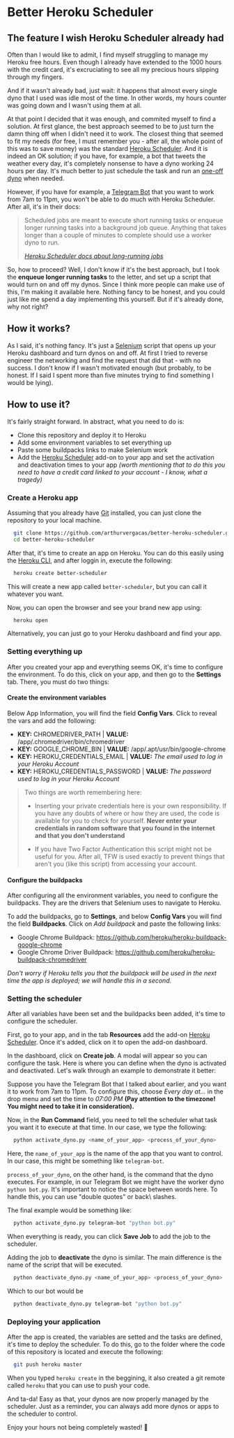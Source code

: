 # Better Heroku Scheduler

## The feature I wish Heroku Scheduler already had

Often than I would like to admit, I find myself struggling to manage my Heroku free hours. Even though I already have extended to the 1000 hours with the credit card, it's excruciating to see all my precious hours slipping through my fingers.

And if it wasn't already bad, just wait: it happens that almost every single dyno that I used was idle most of the time. In other words, my hours counter was going down and I wasn't using them at all.

At that point I decided that it was enough, and commited myself to find a solution. At first glance, the best approach seemed to be to just turn the damn thing off when I didn't need it to work. The closest thing that seemed to fit my needs (for free, I must remember you - after all, the whole point of this was to save money) was the standard [Heroku Scheduler](https://devcenter.heroku.com/articles/scheduler). And it is indeed an OK solution; if you have, for example, a bot that tweets the weather every day, it's completely nonsense to have a dyno working 24 hours per day. It's much better to just schedule the task and run an [one-off dyno](https://devcenter.heroku.com/articles/one-off-dynos) when needed.

However, if you have for example, a [Telegram Bot](https://core.telegram.org/bots) that you want to work from 7am to 11pm, you won't be able to do much with Heroku Scheduler. After all, it's in their docs:

> Scheduled jobs are meant to execute short running tasks or enqueue longer running tasks into a background job queue. Anything that takes longer than a couple of minutes to complete should use a worker dyno to run.
>
> _[Heroku Scheduler docs about long-running jobs](https://devcenter.heroku.com/articles/scheduler#long-running-jobs)_

So, how to proceed? Well, I don't know if it's the best approach, but I took the **enqueue longer running tasks** to the letter, and set up a script that would turn on and off my dynos. Since I think more people can make use of this, I'm making it available here. Nothing fancy to be honest, and you could just like me spend a day implementing this yourself. But if it's already done, why not right?

## How it works?

As I said, it's nothing fancy. It's just a [Selenium](https://www.selenium.dev/) script that opens up your Heroku dashboard and turn dynos on and off. At first I tried to reverse engineer the networking and find the request that did that - with no success. I don't know if I wasn't motivated enough (but probably, to be honest. If I said I spent more than five minutes trying to find something I would be lying).

## How to use it?

It's fairly straight forward. In abstract, what you need to do is:

- Clone this repository and deploy it to Heroku
- Add some environment variables to set everything up
- Paste some buildpacks links to make Selenium work
- Add the [Heroku Scheduler](https://elements.heroku.com/addons/scheduler) add-on to your app and set the activation and deactivation times to your app _(worth mentioning that to do this you need to have a credit card linked to your account - I know, what a tragedy)_

### Create a Heroku app

Assuming that you already have [Git](https://git-scm.com/) installed, you can just clone the repository to your local machine.

```sh
  git clone https://github.com/arthurvergacas/better-heroku-scheduler.git
  cd better-heroku-scheduler
```

After that, it's time to create an app on Heroku. You can do this easily using the [Heroku CLI](https://devcenter.heroku.com/articles/heroku-cli), and after loggin in, execute the following:

```sh
  heroku create better-scheduler
```

This will create a new app called `better-scheduler`, but you can call it whatever you want.

Now, you can open the browser and see your brand new app using:

```sh
  heroku open
```

Alternatively, you can just go to your Heroku dashboard and find your app.

### Setting everything up

After you created your app and everything seems OK, it's time to configure the environment. To do this, click on your app, and then go to the **Settings** tab. There, you must do two things:

#### Create the environment variables

Below App Information, you will find the field **Config Vars**. Click to reveal the vars and add the following:

- **KEY:** CHROMEDRIVER_PATH | **VALUE:** /app/.chromedriver/bin/chromedriver
- **KEY:** GOOGLE_CHROME_BIN | **VALUE:** /app/.apt/usr/bin/google-chrome
- **KEY:** HEROKU_CREDENTIALS_EMAIL | **VALUE:** _The email used to log in your Heroku Account_
- **KEY:** HEROKU_CREDENTIALS_PASSWORD | **VALUE:** _The password used to log in your Heroku Account_

> Two things are worth remembering here:
>
> - Inserting your private credentials here is your own responsibility. If you have any doubts of where or how they are used, the code is available for you to check for yourself. **Never enter your credentials in random software that you found in the internet and that you don't understand**
>
> - If you have Two Factor Authentication this script might not be useful for you. After all, TFW is used exactly to prevent things that aren't you (like this script) from accessing your account.

#### Configure the buildpacks

After configuring all the environment variables, you need to configure the buildpacks. They are the drivers that Selenium uses to navigate to Heroku.

To add the buildpacks, go to **Settings**, and below **Config Vars** you will find the field **Buildpacks**. Click on _Add buildpack_ and paste the following links:

- Google Chrome Buildpack: <https://github.com/heroku/heroku-buildpack-google-chrome>
- Google Chrome Driver Buildpack: <https://github.com/heroku/heroku-buildpack-chromedriver>

_Don't worry if Heroku tells you that the buildpack will be used in the next time the app is deployed; we will handle this in a second._

### Setting the scheduler

After all variables have been set and the buildpacks been added, it's time to configure the scheduler.

First, go to your app, and in the tab **Resources** add the add-on [Heroku Scheduler](https://elements.heroku.com/addons/scheduler). Once it's added, click on it to open the add-on dashboard.

In the dashboard, click on **Create job**. A modal will appear so you can configure the task. Here is where you can define when the dyno is activated and deactivated. Let's walk through an example to demonstrate it better:

Suppose you have the Telegram Bot that I talked about earlier, and you want it to work from 7am to 11pm. To configure this, choose _Every day at..._ in the drop menu and set the time to _07:00 PM_ **(Pay attention to the timezone! You might need to take it in consideration).**

Now, in the **Run Command** field, you need to tell the scheduler what task you want it to execute at that time. In our case, we type the following:

```sh
  python activate_dyno.py <name_of_your_app> <process_of_your_dyno>
```

Here, the `name_of_your_app` is the name of the app that you want to control. In our case, this might be something like `telegram-bot`.

`process_of_your_dyno`, on the other hand, is the command that the dyno executes. For example, in our Telegram Bot we might have the worker dyno `python bot.py`. It's important to notice the space between words here. To handle this, you can use "double quotes" or back\ slashes.

The final example would be something like:

```sh
  python activate_dyno.py telegram-bot "python bot.py"
```

When everything is ready, you can click **Save Job** to add the job to the scheduler.

Adding the job to **deactivate** the dyno is similar. The main difference is the name of the script that will be executed.

```sh
  python deactivate_dyno.py <name_of_your_app> <process_of_your_dyno>
```

Which to our bot would be

```sh
  python deactivate_dyno.py telegram-bot "python bot.py"
```

### Deploying your application

After the app is created, the variables are setted and the tasks are defined, it's time to deploy the scheduler. To do this, go to the folder where the code of this repository is located and execute the following:

```sh
  git push heroku master
```

When you typed `heroku create` in the beggining, it also created a git remote called `heroku` that you can use to push your code.

And ta-da! Easy as that, your dynos are now properly managed by the scheduler. Just as a reminder, you can always add more dynos or apps to the scheduler to control.

Enjoy your hours not being completely wasted! 🎉
